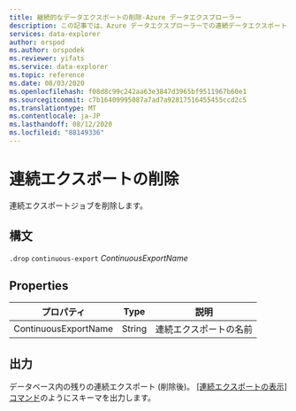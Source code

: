 ```yaml
---
title: 継続的なデータエクスポートの削除-Azure データエクスプローラー
description: この記事では、Azure データエクスプローラーでの連続データエクスポートを削除する方法について説明します。
services: data-explorer
author: orspod
ms.author: orspodek
ms.reviewer: yifats
ms.service: data-explorer
ms.topic: reference
ms.date: 08/03/2020
ms.openlocfilehash: f08d8c99c242aa63e3847d3965bf9511967b60e1
ms.sourcegitcommit: c7b16409995087a7ad7a92817516455455ccd2c5
ms.translationtype: MT
ms.contentlocale: ja-JP
ms.lasthandoff: 08/12/2020
ms.locfileid: "88149336"
---
```

# <a name="drop-continuous-export"></a>連続エクスポートの削除

連続エクスポートジョブを削除します。

## <a name="syntax"></a>構文

`.drop` `continuous-export` *ContinuousExportName*

## <a name="properties"></a>Properties

| プロパティ             | Type   | 説明                |
|----------------------|--------|----------------------------|
| ContinuousExportName | String | 連続エクスポートの名前 |

## <a name="output"></a>出力

データベース内の残りの連続エクスポート (削除後)。 [[連続エクスポートの表示] コマンド](show-continuous-export.md)のようにスキーマを出力します。
